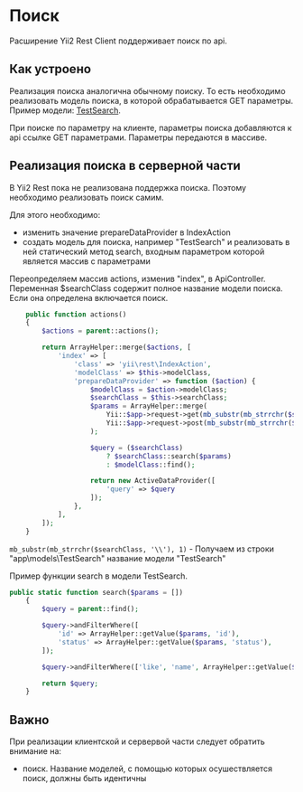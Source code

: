 Поиск
=====

Расширение Yii2 Rest Client поддерживает поиск по api.

## Как устроено

Реализация поиска аналогична обычному поиску. То есть необходимо реализовать модель поиска, в которой обрабатывается GET параметры.
Пример модели: [TestSearch](../example/client/models/TestSearch.php).

При поиске по параметру на клиенте, параметры поиска добавляются к api ссылке GET параметрами. Параметры передаются в массиве.

## Реализация поиска в серверной части

В Yii2 Rest пока не реализована поддержка поиска. Поэтому необходимо реализовать поиск самим.
 
Для этого необходимо:

- изменить значение prepareDataProvider в IndexAction
- создать модель для поиска, например "TestSearch" и реализовать в ней статический метод search, входным параметром которой является массив с параметрами
 
Переопределяем массив actions, изменив "index", в ApiController. Переменная $searchClass содержит полное название модели поиска. 
Если она определена включается поиск.  

```php
    public function actions()
    {
        $actions = parent::actions();

        return ArrayHelper::merge($actions, [
            'index' => [
                'class' => 'yii\rest\IndexAction',
                'modelClass' => $this->modelClass,
                'prepareDataProvider' => function ($action) {
                    $modelClass = $action->modelClass;
                    $searchClass = $this->searchClass;
                    $params = ArrayHelper::merge(
                        Yii::$app->request->get(mb_substr(mb_strrchr($searchClass, '\\'), 1), []),
                        Yii::$app->request->post(mb_substr(mb_strrchr($searchClass, '\\'), 1), [])
                    );

                    $query = ($searchClass)
                        ? $searchClass::search($params)
                        : $modelClass::find();

                    return new ActiveDataProvider([
                        'query' => $query
                    ]);
                },
            ],
        ]);
    }
```

`mb_substr(mb_strrchr($searchClass, '\\'), 1)` - Получаем из строки "app\models\TestSearch" название модели "TestSearch"

Пример функции search в модели TestSearch.

```php
public static function search($params = [])
    {
        $query = parent::find();

        $query->andFilterWhere([
            'id' => ArrayHelper::getValue($params, 'id'),
            'status' => ArrayHelper::getValue($params, 'status'),
        ]);

        $query->andFilterWhere(['like', 'name', ArrayHelper::getValue($params, 'name')]);

        return $query;
    }
```


## Важно

При реализации клиентской и сервервой части следует обратить внимание на:

- поиск. Название моделей, с помощью которых осушествляется поиск, должны быть идентичны 